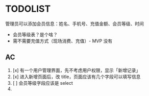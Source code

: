 # TODOLIST

管理员可以添加会员信息：姓名、手机号、充值金额、会员等级、时间

* 会员等级表？是个啥？
* 需不需要充值方式（现场消费、充值）- MVP 没有

## AC

1. [x] 有一个用户管理界面，先不考虑用户权限，显示「新增记录」
2. [x] 进入新增页面后，改 title，页面应该有几个字段可以填写信息
3. [ ] 会员等级字段应该是 select
4. 